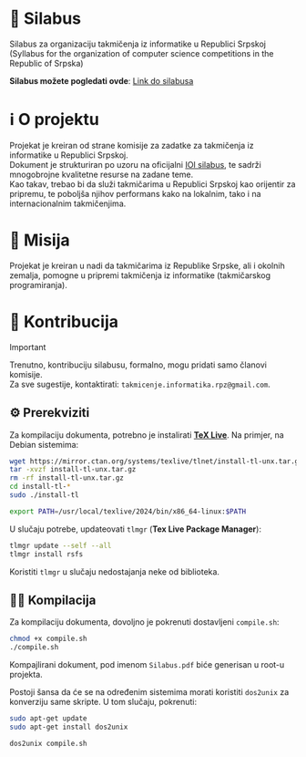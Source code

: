 # 📄 Silabus
Silabus za organizaciju takmičenja iz informatike u Republici Srpskoj <br/>
(Syllabus for the organization of computer science competitions in the Republic of Srpska)

**Silabus možete pogledati ovde**: [Link do silabusa](https://zenwor.github.io/silabus/)

# ℹ️ O projektu
Projekat je kreiran od strane komisije za zadatke za takmičenja iz informatike u Republici Srpskoj. <br/>
Dokument je strukturiran po uzoru na oficijalni [IOI silabus](https://ioinformatics.org/page/syllabus/12), te sadrži mnogobrojne kvalitetne resurse na zadane teme. <br/>
Kao takav, trebao bi da služi takmičarima u Republici Srpskoj kao orijentir za pripremu, te poboljša njihov performans kako na lokalnim, tako i na internacionalnim takmičenjima.

# 🚀 Misija
Projekat je kreiran u nadi da takmičarima iz Republike Srpske, ali i okolnih zemalja, pomogne u pripremi takmičenja iz informatike (takmičarskog programiranja).

# 💪 Kontribucija
> [!IMPORTANT]
> Trenutno, kontribuciju silabusu, formalno, mogu pridati samo članovi komisije. \
Za sve sugestije, kontaktirati: `takmicenje.informatika.rpz@gmail.com`.

## ⚙️ Prerekviziti
Za kompilaciju dokumenta, potrebno je instalirati [**TeX Live**](https://www.tug.org/texlive/). Na primjer, na Debian sistemima:
```bash
wget https://mirror.ctan.org/systems/texlive/tlnet/install-tl-unx.tar.gz
tar -xvzf install-tl-unx.tar.gz
rm -rf install-tl-unx.tar.gz
cd install-tl-*
sudo ./install-tl

export PATH=/usr/local/texlive/2024/bin/x86_64-linux:$PATH
```
U slučaju potrebe, updateovati `tlmgr` (**Tex Live Package Manager**):
```bash
tlmgr update --self --all
tlmgr install rsfs
```
Koristiti `tlmgr` u slučaju nedostajanja neke od biblioteka.

## 👷‍♂️ Kompilacija
Za kompilaciju dokumenta, dovoljno je pokrenuti dostavljeni `compile.sh`: 
```bash
chmod +x compile.sh
./compile.sh
```
Kompajlirani dokument, pod imenom `Silabus.pdf` biće generisan u root-u projekta.

Postoji šansa da će se na određenim sistemima morati koristiti `dos2unix` za konverziju same skripte.
U tom slučaju, pokrenuti:
```bash
sudo apt-get update
sudo apt-get install dos2unix

dos2unix compile.sh
```
